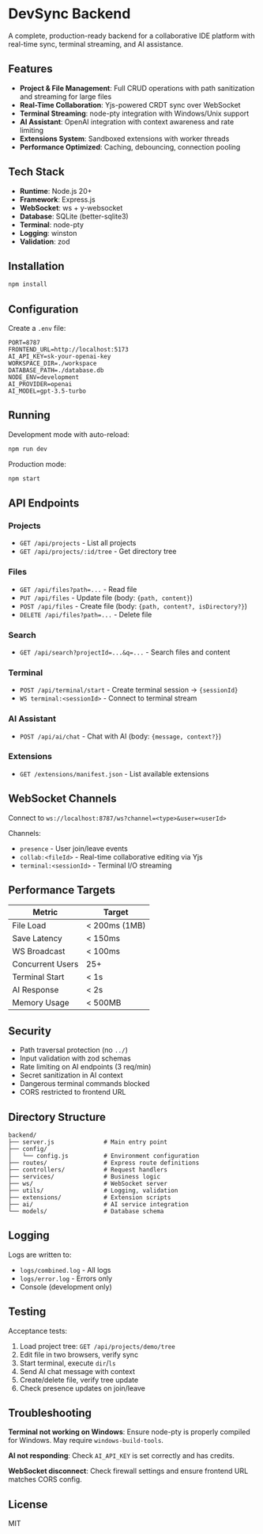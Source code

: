 # DevSync Backend

A complete, production-ready backend for a collaborative IDE platform with real-time sync, terminal streaming, and AI assistance.

## Features

- **Project & File Management**: Full CRUD operations with path sanitization and streaming for large files
- **Real-Time Collaboration**: Yjs-powered CRDT sync over WebSocket
- **Terminal Streaming**: node-pty integration with Windows/Unix support
- **AI Assistant**: OpenAI integration with context awareness and rate limiting
- **Extensions System**: Sandboxed extensions with worker threads
- **Performance Optimized**: Caching, debouncing, connection pooling

## Tech Stack

- **Runtime**: Node.js 20+
- **Framework**: Express.js
- **WebSocket**: ws + y-websocket
- **Database**: SQLite (better-sqlite3)
- **Terminal**: node-pty
- **Logging**: winston
- **Validation**: zod

## Installation

```bash
npm install
```

## Configuration

Create a `.env` file:

```env
PORT=8787
FRONTEND_URL=http://localhost:5173
AI_API_KEY=sk-your-openai-key
WORKSPACE_DIR=./workspace
DATABASE_PATH=./database.db
NODE_ENV=development
AI_PROVIDER=openai
AI_MODEL=gpt-3.5-turbo
```

## Running

Development mode with auto-reload:
```bash
npm run dev
```

Production mode:
```bash
npm start
```

## API Endpoints

### Projects
- `GET /api/projects` - List all projects
- `GET /api/projects/:id/tree` - Get directory tree

### Files
- `GET /api/files?path=...` - Read file
- `PUT /api/files` - Update file (body: `{path, content}`)
- `POST /api/files` - Create file (body: `{path, content?, isDirectory?}`)
- `DELETE /api/files?path=...` - Delete file

### Search
- `GET /api/search?projectId=...&q=...` - Search files and content

### Terminal
- `POST /api/terminal/start` - Create terminal session → `{sessionId}`
- `WS terminal:<sessionId>` - Connect to terminal stream

### AI Assistant
- `POST /api/ai/chat` - Chat with AI (body: `{message, context?}`)

### Extensions
- `GET /extensions/manifest.json` - List available extensions

## WebSocket Channels

Connect to `ws://localhost:8787/ws?channel=<type>&user=<userId>`

Channels:
- `presence` - User join/leave events
- `collab:<fileId>` - Real-time collaborative editing via Yjs
- `terminal:<sessionId>` - Terminal I/O streaming

## Performance Targets

| Metric | Target |
|--------|--------|
| File Load | < 200ms (1MB) |
| Save Latency | < 150ms |
| WS Broadcast | < 100ms |
| Concurrent Users | 25+ |
| Terminal Start | < 1s |
| AI Response | < 2s |
| Memory Usage | < 500MB |

## Security

- Path traversal protection (no `../`)
- Input validation with zod schemas
- Rate limiting on AI endpoints (3 req/min)
- Secret sanitization in AI context
- Dangerous terminal commands blocked
- CORS restricted to frontend URL

## Directory Structure

```
backend/
├── server.js              # Main entry point
├── config/
│   └── config.js          # Environment configuration
├── routes/                # Express route definitions
├── controllers/           # Request handlers
├── services/              # Business logic
├── ws/                    # WebSocket server
├── utils/                 # Logging, validation
├── extensions/            # Extension scripts
├── ai/                    # AI service integration
└── models/                # Database schema
```

## Logging

Logs are written to:
- `logs/combined.log` - All logs
- `logs/error.log` - Errors only
- Console (development only)

## Testing

Acceptance tests:
1. Load project tree: `GET /api/projects/demo/tree`
2. Edit file in two browsers, verify sync
3. Start terminal, execute `dir`/`ls`
4. Send AI chat message with context
5. Create/delete file, verify tree update
6. Check presence updates on join/leave

## Troubleshooting

**Terminal not working on Windows**: Ensure node-pty is properly compiled for Windows. May require `windows-build-tools`.

**AI not responding**: Check `AI_API_KEY` is set correctly and has credits.

**WebSocket disconnect**: Check firewall settings and ensure frontend URL matches CORS config.

## License

MIT

